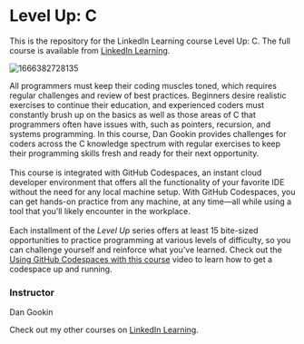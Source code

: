 # Level Up: C 
This is the repository for the LinkedIn Learning course Level Up: C. The full course is available from [LinkedIn Learning][lil-course-url].

![1666382728135](https://user-images.githubusercontent.com/28540243/200744551-aeba54da-e835-4a0f-9217-56485be2c4bb.jpeg)

All programmers must keep their coding muscles toned, which requires regular challenges and review of best practices. Beginners desire realistic exercises to continue their education, and experienced coders must constantly brush up on the basics as well as those areas of C that programmers often have issues with, such as pointers, recursion, and systems programming. In this course, Dan Gookin provides challenges for coders across the C knowledge spectrum with regular exercises to keep their programming skills fresh and ready for their next opportunity.<br><br>This course is integrated with GitHub Codespaces, an instant cloud developer environment that offers all the functionality of your favorite IDE without the need for any local machine setup. With GitHub Codespaces, you can get hands-on practice from any machine, at any time—all while using a tool that you’ll likely encounter in the workplace. <br><br>Each installment of the <em>Level Up</em> series offers at least 15 bite-sized opportunities to practice programming at various levels of difficulty, so you can challenge yourself and reinforce what you’ve learned. Check out the [Using GitHub Codespaces with this course][gcs-video-url] video to learn how to get a codespace up and running.

### Instructor

Dan Gookin

Check out my other courses on [LinkedIn Learning](https://www.linkedin.com/learning/instructors/dan-gookin).

[lil-course-url]: https://www.linkedin.com/learning/level-up-c
[lil-thumbnail-url]: https://media.licdn.com/dms/image/C560DAQElqIYQlAgYBA/learning-public-crop_675_1200/0/1666382728135?e=1667952000&v=beta&t=c0IRHlVr1J8licp1l43Q_ivPoTGNtcRrLASV9jCFE-s
[gcs-video-url]: https://www.linkedin.com/learning/level-up-c/using-github-codespaces-with-this-course
